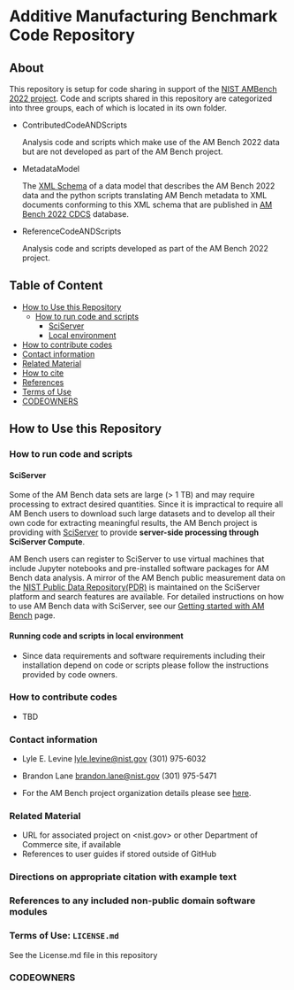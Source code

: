 # Additive Manufacturing Benchmark Code Repository

## About
This repository is setup for code sharing in support of the [NIST AMBench 2022 project](https://www.nist.gov/ambench). Code and scripts shared in this repository are categorized into three groups, each of which is located in its own folder. 

* ContributedCodeANDScripts 

   Analysis code and scripts which make use of the AM Bench 2022 data but are not developed as part of the AM Bench project. 
* MetadataModel 

   The [XML Schema](https://www.w3.org/XML/Schema) of a data model that describes the AM Bench 2022 data and the python scripts translating AM Bench metadata to XML documents conforming to this XML schema that are published in [AM Bench 2022 CDCS](https://ambench2022.nist.gov/) database.

* ReferenceCodeANDScripts

   Analysis code and scripts developed as part of the AM Bench 2022 project. 

## Table of Content
* [How to Use this Repository](#Usage)
	* [How to run code and scripts](#Method)
		* [SciServer](#sciserver)
		* [Local environment](#Local)
* [How to contribute codes](#Contributing)
* [Contact information](#Contact)
* [Related Material](#RelatedMaterial)
* [How to cite](#Citation)
* [References](#References)
* [Terms of Use](#Terms)
* [CODEOWNERS](#Owners)


## How to Use this Repository<a name="Usage"></a> 
### How to run code and scripts<a name="Method"></a>
#### SciServer
Some of the AM Bench data sets are large (> 1 TB) and may require processing to extract desired quantities. Since it is impractical to require all AM Bench users to download such large datasets and to develop all their own code for extracting meaningful results, the AM Bench project is providing with [SciServer](https://sciserver.org/) to provide __server-side processing through SciServer Compute__. 

AM Bench users can register to SciServer to use virtual machines that include Jupyter notebooks and pre-installed software packages for AM Bench data analysis. A mirror of the AM Bench public measurement data on the [NIST  Public Data Repository(PDR)](https://data.nist.gov/pdr/about) is maintained on the SciServer platform and search features are available.  For detailed instructions on how to use AM Bench data with SciServer, see our [Getting started with AM Bench](https://sciserver.org/support/getting-started-ambench/) page. 


#### Running code and scripts in local environment
* Since data requirements and software requirements including their installation depend on code or scripts  please follow the instructions provided by code owners.

<!--   
   - Statements of purpose and maturity
   - Technical installation instructions
-->   
### How to contribute codes
* TBD
### Contact information
* Lyle E. Levine
lyle.levine@nist.gov
(301) 975-6032

* Brandon Lane
brandon.lane@nist.gov
(301) 975-5471

* For the AM Bench project organization details please see [here](https://www.nist.gov/ambench/organization).
<!--
   - PI name, NIST OU, Division, and Group names
   - Contact email address at NIST
   - Details of mailing lists, chatrooms, and discussion forums,
     where applicable
-->
### Related Material
   - URL for associated project on <nist.gov> or other Department of
     Commerce site, if available
   - References to user guides if stored outside of GitHub
### Directions on appropriate citation with example text
### References to any included non-public domain software modules

### Terms of Use: `LICENSE.md`

See the License.md file in this repository

### CODEOWNERS


